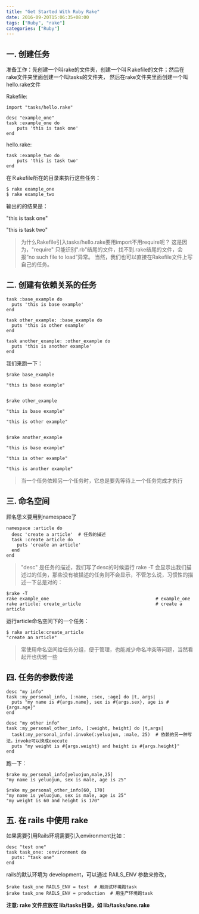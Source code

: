 ```yaml
---
title: "Get Started With Ruby Rake"
date: 2016-09-20T15:06:35+08:00
tags: ["Ruby", "rake"]
categories: ["Ruby"]
---
```



## 一. 创建任务
准备工作：先创建一个叫rake的文件夹，创建一个叫Ｒakefile的文件；然后在rake文件夹里面创建一个叫tasks的文件夹，
然后在rake文件夹里面创建一个叫hello.rake文件

<!--more-->

Rakefile:

```
import "tasks/hello.rake"

desc "example_one"
task :example_one do
    puts 'this is task one'
end

```

hello.rake:

```
task :example_two do
    puts 'this is task two'
end

```

在Ｒakefile所在的目录来执行这些任务：
```
$ rake example_one
$ rake example_two

```

输出的的结果是：

"this is task one"

"this is task two"

> 为什么Rakefile引入tasks/hello.rake要用import不用require呢？
这是因为，"require" 只能识别".rb"结尾的文件，找不到.rake结尾的文件，会报“no such file to load”异常。
当然，我们也可以直接在Rakefile文件上写自己的任务。

## 二. 创建有依赖关系的任务

```
task :base_example do
  puts 'this is base example'
end

task other_example: :base_example do
  puts 'this is other example'
end

task another_example: :other_example do
  puts 'this is another example'
end
```

我们来跑一下：

```
$rake base_example

"this is base example"


$rake other_example

"this is base example"

"this is other example"


$rake another_example

"this is base example"

"this is other example"

"this is another example"

```

> 当一个任务依赖另一个任务时，它总是要先等待上一个任务完成才执行

## 三. 命名空间

顾名思义要用到namespace了

```
namespace :article do
  desc 'create a article'  # 任务的描述
  task :create_article do
    puts 'create an article'
  end
end

```


>"desc" 是任务的描述，我们写了desc的时候运行 rake -T 会显示出我们描述过的任务，那些没有被描述的任务则不会显示，不管怎么说，习惯性的描述一下总是对的：

```
$rake -T
rake example_one                                        # example_one
rake article: create_article                            # create a article

```

运行article命名空间下的一个任务：
```
$ rake article:create_article
"create an article"
```

> 常使用命名空间给任务分组，便于管理，也能减少命名冲突等问题，当然看起开也优雅一些

## 四. 任务的参数传递

```
desc "my info"
task :my_personal_info, [:name, :sex, :age] do |t, args|
  puts "my name is #{args.name}, sex is #{args.sex}, age is #{args.age}"
end

desc "my other info"
task :my_personal_other_info, [:weight, height] do |t,args|
  task(:my_personal_info).invoke(:yeluojun, :male, 25)  # 依赖的另一种写法，invoke可以换成execute
  puts "my weight is #{args.weight} and height is #{args.height}"
end
```

跑一下：

```
$rake my_personal_info[yeluojun,male,25]
"my name is yeluojun, sex is male, age is 25"

$rake my_personal_other_info[60, 170]
"my name is yeluojun, sex is male, age is 25"
"my weight is 60 and height is 170"
```

## 五. 在 rails 中使用 rake

如果需要引用Rails环境需要引入environment比如：

```
desc "test one"
task task_one: :environment do
  puts: "task one"
end
```
rails的默认环境为 development，可以通过 RAILS_ENV 参数来修改，

```
$rake task_one RAILS_ENV = test  # 用测试环境跑task
$rake task_one RAILS_ENV = production  # 用生产环境跑task
```

__注意: rake 文件应放在 lib/tasks目录，如 lib/tasks/one.rake__


<!--more-->
